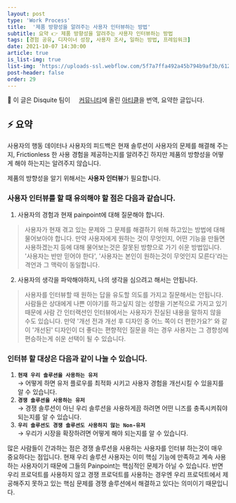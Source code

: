 ```yaml
---
layout: post
type: 'Work Process'
title:  '제품 방향성을 알려주는 사용자 인터뷰하는 방법'
subtitle: 요약 👉 제품 방향성을 알려주는 사용자 인터뷰하는 방법
tags: [경험 공유, 디자이너 성장, 사용자 조사, 일하는 방법, 프레임워크]
date: 2021-10-07 14:30:00
article: true
is_list-img: true
list-img: 'https://uploads-ssl.webflow.com/5f7a7ffa492a45b794b9af3b/612e05df04ec918e9e150956_user_interview-main.jpg'
post-header: false
order: 29
---
```


<p class="text-gray">
 🔗 이 글은 Disquite 팀이 <a href='https://www.disquiet.tech/post/' target='blank' rel='nofollow' id='outlink1' onclick='clickedOutlink(outlink1)'><img src='https://www.google.com/s2/favicons?sz=64&domain=https://www.disquiet.tech' style='display:inline; height: 1em; position: relative; bottom: -2px; margin-right: 2px;'>커뮤니티</a>에 올린 <a href='https://www.disquiet.tech/post/how-to-conduct-user-interview' target='blank' rel='nofollow' id='outlink2' onclick='clickedOutlink(outlink2)'>아티클</a>을 번역, 요약한 글입니다.
</p>

## ⚡️ 요약

사용자의 행동 데이터나 사용자의 피드백은 현재 솔루션이 사용자의 문제를 해결해 주는지, Frictionless 한 사용 경험을 제공하는지를 알려주긴 하지만 제품의 방향성을 어떻게 해야 하는지는 알려주지 않습니다.

제품의 방향성을 알기 위해서는 **사용자 인터뷰**가 필요합니다.

### 사용자 인터뷰를 할 때 유의해야 할 점은 다음과 같습니다.

1. 사용자의 경험과 현재 painpoint에 대해 질문해야 합니다.

> 사용자가 현재 겪고 있는 문제와 그 문제를 해결하기 위해 하고있는 방법에 대해 물어보아야 합니다. 만약 사용자에게 원하는 것이 무엇인지, 어떤 기능을 만들면 사용하겠는지 등에 대해 물어보는것은 잘못된 방향으로 가기 쉬운 방법입니다. '사용자는 반만 믿어야 한다', '사용자는 본인이 원하는것이 무엇인지 모른다'라는 격언과 그 맥락이 동일합니다.

2. 사용자의 생각을 파악해야하지, 나의 생각을 심으려고 해서는 안됩니다.

> 사용자를 인터뷰할 때 원하는 답을 유도할 의도를 가지고 질문해서는 안됩니다. 사람들은 상대에게 나쁜 이야기를 하고싶지 않는 성향을 기본적으로 가지고 있기 때문에 사람 간 인터랙션인 인터뷰에서는 사용자가 진실된 내용을 말하지 않을 수도 있습니다. 만약 '개선 전과 개선 후 디자인 중 어느 쪽이 더 편한가요?' 와 같이 '개선된' 디자인이 더 좋다는 편향적인 질문을 하는 경우 사용자는 그 경향성에 편승하는게 쉬운 선택이 될 수 있습니다.

### 인터뷰 할 대상은 다음과 같이 나눌 수 있습니다.

1. **`현재 우리 솔루션을 사용하는 유저`**  
    → 어떻게 하면 유저 플로우를 최적화 시키고 사용자 경험을 개선시킬 수 있을지를 알 수 있습니다.
2. **`경쟁 솔루션을 사용하는 유저`**  
    → 경쟁 솔루션이 아닌 우리 솔루션을 사용하게끔 하려면 어떤 니즈를 충족시켜줘야 되는지를 알 수 있습니다.
3. **`우리 솔루션도 경쟁 솔루션도 사용하지 않는 Non-유저`**  
    → 우리가 시장을 확장하려면 어떻게 해야 되는지를 알 수 있습니다.

많은 사람들이 간과하는 점은 경쟁 솔루션을 사용하는 사용자를 인터뷰 하는것이 매우 중요하다는 점입니다. 현재 우리 솔루션 사용자는 이미 핵심 기능에 만족하고 계속 사용하는 사용자이기 때문에 그들의 Painpoint는 핵심적인 문제가 아닐 수 있습니다. 반면 우리 프로덕트를 사용하지 않고 경쟁 프로덕트를 사용하는 경우엔 우리 프로덕트에서 제공해주지 못하고 있는 핵심 문제를 경쟁 솔루션에서 해결하고 있다는 의미이기 때문입니다.